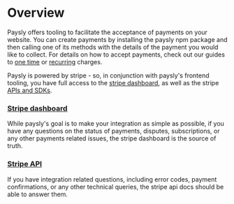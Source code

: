 # Overview

Paysly offers tooling to facilitate the acceptance of payments on your website. You can create payments by installing the paysly npm package and then calling one of its methods with the details of the payment you would like to collect. For details on how to accept payments, check out our guides to [one time](guides/one-time-charges.html) or [recurring](guides/recurring-charges.html) charges.

Paysly is powered by stripe - so, in conjunction with paysly's frontend tooling, you have full access to the [stripe dashboard](https://dashboard.stripe.com/), as well as the stripe [APIs and SDKs](https://stripe.com/docs).

### [Stripe dashboard](https://dashboard.stripe.com/)

While paysly's goal is to make your integration as simple as possible, if you have any questions on the status of payments, disputes, subscriptions, or any other payments related issues, the stripe dashboard is the source of truth. 

### [Stripe API](https://stripe.com/docs)

If you have integration related questions, including error codes, payment confirmations, or any other technical queries, the stripe api docs should be able to answer them.